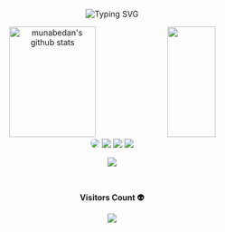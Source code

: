 <!--Title @munabedan-->
<div align="center">

![Typing SVG](https://readme-typing-svg.herokuapp.com/?color=00b3ff&size=35&center=true&vCenter=true&width=1000&lines=HI+THERE!!!++👋;My+name+is+Muna+Bedan;A+software+developer+from+Kenya;Welcome!) 

</div>

<!--Skill And More Information--> 
<div align="center">
  <img width="55%" height="195px" src="https://bad-apple-github-readme.vercel.app/api?username=munabedan&show_bg=1&count_private=true&hide_border=true&show_icons=true&title_color=00b3ff&icon_color=70a5fd&text_color=FFFFFF&bg_color=0d1117&hide_title=false&locale=en" alt="munabedan's github stats" />
  
  <img width="41%" height="195px" src="https://github-readme-stats.vercel.app/api/top-langs/?username=munabedan&layout=compact&hide_border=true&title_color=00b3ff&text_color=FFFFFF&bg_color=0d1117" />
</div> 

<!--Social Media-->  
<div align="center"> 
 <a href="https://www.youtube.com/@bedanlabs9582" target="_blank"><img src="https://img.shields.io/badge/-youtube-d71e18?style=for-the-badge&logo=youtube&logoColor=white" style="border-radius: 30px"></a> 
<a href="https://www.tiktok.com/@muna_bedan" target="_blank"><img src="https://img.shields.io/badge/TikTok-000?style=for-the-badge&logo=tiktok&logoColor=white" ></a>
<a  href="https://munabedan.github.io/"><img src="https://img.shields.io/badge/-blog-2b2b2b?style=for-the-badge&logo=jekyll&logoColor=fc0"></a>
 <a href="https://www.reddit.com/munabedan" target="_blank"><img src="https://img.shields.io/badge/-Reddit-%23E4405F?style=for-the-badge&logo=instagram&logoColor=white"></a> 
</div>
  
<!--Total Contributions--> 
<p align="center">
  <img  src="https://github-readme-streak-stats.herokuapp.com?user=munabedan&theme=tokyonight_duo&hide_border=true">
</p>

<!--Visitor count-->   
<div align="center">
  <br><p align="centre"><b>Visitors Count 👽 </b></p>  
  <p align="center"><img align="center" src="https://profile-counter.glitch.me/{munabedan}/count.svg" /></p> 
  <br>
</div>
